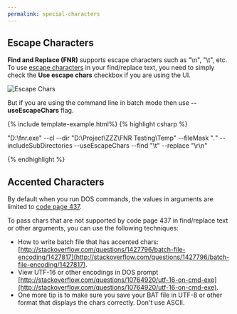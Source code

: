 ```yaml
---
permalink: special-characters
---
```


## Escape Characters

**Find and Replace (FNR)** supports escape characters such as "\n", "\t", etc. To use [escape characters](https://en.wikipedia.org/wiki/Escape_character) in your find/replace text, you need to simply check the **Use escape chars** checkbox if you are using the UI. 

<img src="images/escape-chars.png" alt="Escape Chars"/>

But if you are using the command line in batch mode then use **--useEscapeChars** flag.

{% include template-example.html%} 
{% highlight csharp %}

"D:\fnr.exe" --cl --dir "D:\Project\ZZZ\FNR Testing\Temp" --fileMask "*.*" --includeSubDirectories 
    --useEscapeChars --find "\t" --replace "\r\n"

{% endhighlight %}

## Accented Characters

By default when you run DOS commands, the values in arguments are limited to [code page 437](https://en.wikipedia.org/wiki/Code_page_437). 

To pass chars that are not supported by code page 437 in find/replace text or other arguments, you can use the following techniques:

 - How to write batch file that has accented chars: [http://stackoverflow.com/questions/1427796/batch-file-encoding/1427817](http://stackoverflow.com/questions/1427796/batch-file-encoding/1427817).
 - View UTF-16 or other encodings in DOS prompt [http://stackoverflow.com/questions/10764920/utf-16-on-cmd-exe](http://stackoverflow.com/questions/10764920/utf-16-on-cmd-exe). 
 - One more tip is to make sure you save your BAT file in UTF-8 or other format that displays the chars correctly. Don't use ASCII.